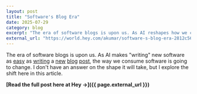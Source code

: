 ```yaml
---
layout: post
title: "Software's Blog Era"
date: 2025-07-29
category: blog
excerpt: "The era of software blogs is upon us. As AI reshapes how we create new software, it will also change how we consume it."
external_url: "https://world.hey.com/akumar/software-s-blog-era-2812c56c"
---
```


The era of software blogs is upon us. As AI makes "writing" new software as [easy](https://blog.nextfive.in/breakbox/) as [writing](https://blog.nextfive.in/microadventures/) a [new](https://blog.nextfive.in/fit-file/) [blog](https://blog.nextfive.in/web-highlighter/) [post](https://blog.nextfive.in/courage_compass/), the way we consume software is going to change. I don't have an answer on the shape it will take, but I explore the shift here in this article. 

**[Read the full post here at Hey &rarr;]({{ page.external_url }})**
